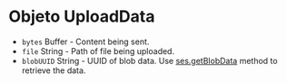 # Objeto UploadData

* `bytes` Buffer - Content being sent.
* `file` String - Path of file being uploaded.
* `blobUUID` String - UUID of blob data. Use [ses.getBlobData](../session.md#sesgetblobdataidentifier-callback) method to retrieve the data.